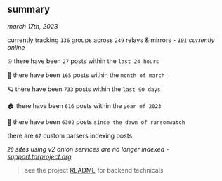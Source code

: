 
## summary
_march 17th, 2023_

currently tracking `136` groups across `249` relays & mirrors - _`101` currently online_

⏲ there have been `27` posts within the `last 24 hours`

🦈 there have been `165` posts within the `month of march`

🪐 there have been `733` posts within the `last 90 days`

🏚 there have been `616` posts within the `year of 2023`

🦕 there have been `6302` posts `since the dawn of ransomwatch`

there are `67` custom parsers indexing posts

_`20` sites using v2 onion services are no longer indexed - [support.torproject.org](https://support.torproject.org/onionservices/v2-deprecation/)_

> see the project [README](https://github.com/joshhighet/ransomwatch#ransomwatch--) for backend technicals

